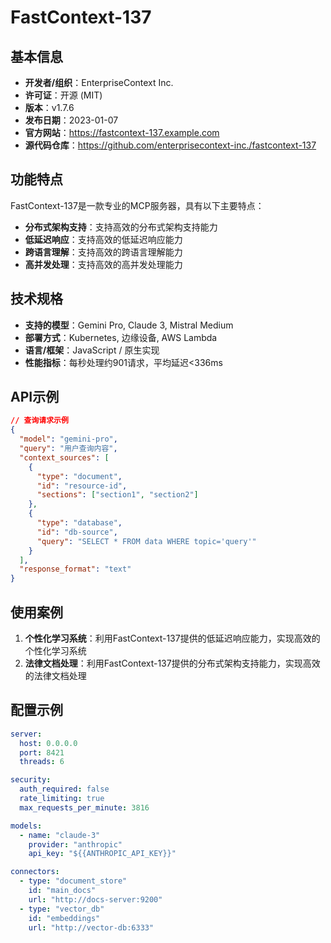 # FastContext-137

## 基本信息

- **开发者/组织**：EnterpriseContext Inc.
- **许可证**：开源 (MIT)
- **版本**：v1.7.6
- **发布日期**：2023-01-07
- **官方网站**：https://fastcontext-137.example.com
- **源代码仓库**：https://github.com/enterprisecontext-inc./fastcontext-137

## 功能特点

FastContext-137是一款专业的MCP服务器，具有以下主要特点：

- **分布式架构支持**：支持高效的分布式架构支持能力
- **低延迟响应**：支持高效的低延迟响应能力
- **跨语言理解**：支持高效的跨语言理解能力
- **高并发处理**：支持高效的高并发处理能力


## 技术规格

- **支持的模型**：Gemini Pro, Claude 3, Mistral Medium
- **部署方式**：Kubernetes, 边缘设备, AWS Lambda
- **语言/框架**：JavaScript / 原生实现
- **性能指标**：每秒处理约901请求，平均延迟<336ms

## API示例

```json
// 查询请求示例
{
  "model": "gemini-pro",
  "query": "用户查询内容",
  "context_sources": [
    {
      "type": "document",
      "id": "resource-id",
      "sections": ["section1", "section2"]
    },
    {
      "type": "database",
      "id": "db-source",
      "query": "SELECT * FROM data WHERE topic='query'"
    }
  ],
  "response_format": "text"
}
```

## 使用案例

1. **个性化学习系统**：利用FastContext-137提供的低延迟响应能力，实现高效的个性化学习系统
2. **法律文档处理**：利用FastContext-137提供的分布式架构支持能力，实现高效的法律文档处理


## 配置示例

```yaml
server:
  host: 0.0.0.0
  port: 8421
  threads: 6

security:
  auth_required: false
  rate_limiting: true
  max_requests_per_minute: 3816

models:
  - name: "claude-3"
    provider: "anthropic"
    api_key: "${{ANTHROPIC_API_KEY}}"

connectors:
  - type: "document_store"
    id: "main_docs"
    url: "http://docs-server:9200"
  - type: "vector_db"
    id: "embeddings"
    url: "http://vector-db:6333"
```